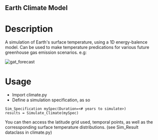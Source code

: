 ## Earth Climate Model

# Description

A simulation of Earth's surface temperature, using a 1D energy-balence model. Can be used to make temperature predications for various future greenhouse gas emission scenarios. e.g:


![gat_forecast](https://github.com/user-attachments/assets/8588cf63-fa68-418f-a638-8c2404ac6f46)


# Usage

- Import climate.py
- Define a simulation specification, as so
```
Sim_Specification mySpec(Duration=<# years to simulate>)
results = Simulate_Climate(mySpec)
```
You can then access the latitude grid used, temporal points, as well as the corressponding surface temperature distributions. 
(see Sim_Result dataclass in climate.py)
